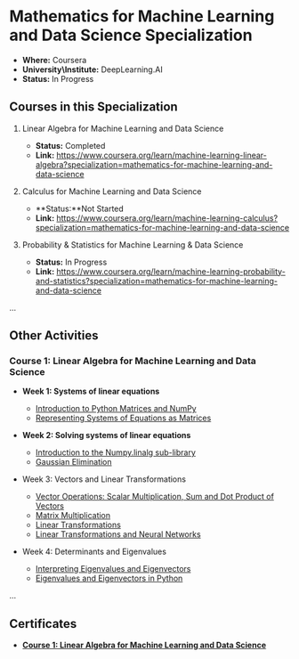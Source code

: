 # Mathematics for Machine Learning and Data Science Specialization

- **Where:** Coursera
- **University\Institute:** DeepLearning.AI
- **Status:** In Progress

## Courses in this Specialization

1. Linear Algebra for Machine Learning and Data Science
   - **Status:** Completed
   - **Link:** <https://www.coursera.org/learn/machine-learning-linear-algebra?specialization=mathematics-for-machine-learning-and-data-science>

2. Calculus for Machine Learning and Data Science
   - **Status:**Not Started
   - **Link:** <https://www.coursera.org/learn/machine-learning-calculus?specialization=mathematics-for-machine-learning-and-data-science>

3. Probability & Statistics for Machine Learning & Data Science
   - **Status:** In Progress
   - **Link:** <https://www.coursera.org/learn/machine-learning-probability-and-statistics?specialization=mathematics-for-machine-learning-and-data-science>
  
...

## Other Activities

### Course 1: Linear Algebra for Machine Learning and Data Science

- **Week 1: Systems of linear equations**
  - [Introduction to Python Matrices and NumPy](L1\W1\C1_W1_Lab_1_introduction_to_numpy_arrays.ipynb)
  - [Representing Systems of Equations as Matrices](L1\W1\C1_W1_Lab_2_linear_systems_as_matrices.ipynb)

- **Week 2: Solving systems of linear equations**
  - [Introduction to the Numpy.linalg sub-library](L1\W2\C1W2_UGL_solving_linear_systems_3_variables.ipynb)
  - [Gaussian Elimination](L1\W2\C1W2_Assignment.ipynb)

- Week 3: Vectors and Linear Transformations
  - [Vector Operations: Scalar Multiplication, Sum and Dot Product of Vectors](L1\W3\C1_W3_Lab_1_Vector_operations.ipynb)
  - [Matrix Multiplication](L1\W3\C1_W3_Lab_2_Matrix_multiplication.ipynb)
  - [Linear Transformations](L1\W3\C1_W3_Lab_3_Linear_transformations.ipynb)
  - [Linear Transformations and Neural Networks](L1\W3\C1W3_Assignment.ipynb)

- Week 4: Determinants and Eigenvalues
  - [Interpreting Eigenvalues and Eigenvectors](L1\W4\C1_W4_Lab_1_Interpreting_eigenvalues_and_eigenvectors.ipynb)
  - [Eigenvalues and Eigenvectors in Python](L1\W4\C1W4_Assignment.ipynb)

...

## Certificates

- [**Course 1: Linear Algebra for Machine Learning and Data Science**](https://coursera.org/share/1b394cac27a8c72f89cf972124ed381e)
